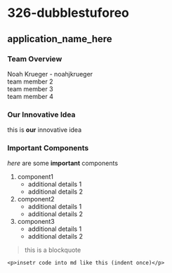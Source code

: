 # 326-dubblestuforeo  
## application_name_here  
### Team Overview  
Noah Krueger - noahjkrueger  
team member 2  
team member 3  
team member 4  
### Our Innovative Idea  
this is __our__ innovative idea  
### Important Components
*here* are some **important** components
1. component1
    - additional details 1
    - additional details 2
2. component2
    - additional details 1
    - additional details 2
3. component3
    - additional details 1
    - additional details 2


>this
>is
>a
>blockquote

    <p>insetr code into md like this (indent once)</p>